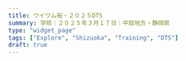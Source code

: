 ```yaml
---
title: ワイワム桜・２０２５DTS
summary: 学校｜２０２５年３月１７日｜中部地方・静岡県
type: "widget_page"
tags: ["Explore", "Shizuoka", "Training", "DTS"]
draft: true
---
```

